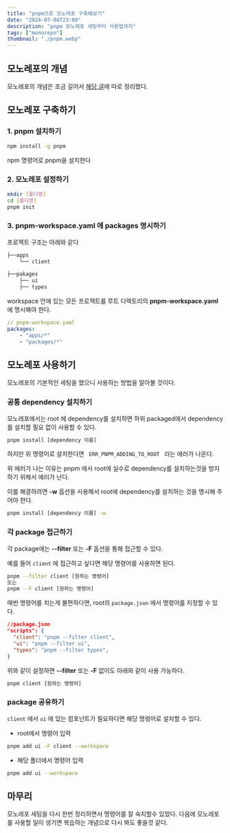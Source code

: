 ```yaml
---
title: "pnpm으로 모노레포 구축해보기"
date: "2024-07-04T23:00"
description: "pnpm 모노레포 세팅부터 사용법까지"
tags: ["monorepo"]
thumbnail: "./pnpm.webp"
---
```


## 모노레포의 개념
모노레포의 개념은 조금 길어서 [해당 글](/Monorepo를%20알아보자/)에 따로 정리했다.


## 모노레포 구축하기

### 1. pnpm 설치하기
``` bash
npm install -g pnpm
```
npm 명령어로 pnpm을 설치한다

### 2. 모노레포 설정하기
```bash
mkdir [폴더명]
cd [폴더명]
pnpm init
```

### 3. pnpm-workspace.yaml 에 packages 명시하기
프로젝트 구조는 아래와 같다
```bash
├──apps
	└── client
    
├──pakages
	├── ui
	├── types 
```

workspace 안에 있는 모든 프로젝트를 루트 디렉토리의 **pnpm-workspace.yaml** 에 명시해야 한다.
```yaml
// pnpm-workspace.yaml
packages:
	- "apps/*"
    - "packages/*"
```


## 모노레포 사용하기
모노레포의 기본적인 세팅을 했으니 사용하는 방법을 알아볼 것이다.



### 공통 dependency 설치하기
모노레포에서는 root 에 dependency를 설치하면 하위 packaged에서 dependency를 설치할 필요 없이 사용할 수 있다.

```bash
pnpm install [dependency 이름]
```

하지만 위 명령어로 설치한다면 
` ERR_PNPM_ADDING_TO_ROOT ` 라는 에러가 나온다.

위 에러가 나는 이유는 pnpm 에서 root에 실수로 dependency를 설치하는것을 방지하기 위해서 에러가 난다.

이를 해결하려면 **-w** 옵션을 사용해서 root에 dependency를 설치하는 것을 명시해 주어야 한다.

```bash
pnpm install [dependency 이름] -w
```


### 각 package 접근하기
각 package에는 **--filter** 또는 **-F** 옵션을 통해 접근할 수 있다.

예를 들어 `client` 에 접근하고 싶다면 해당 명령어를  사용하면 된다.

```bash
pnpm --filter client [원하는 명령어]
또는
pnpm --F client [원하는 명령어]
```

매번 명령어를 치는게 불편하다면, root의 `package.json` 에서 명령어를 지정할 수 있다.
```json
//package.json
"scripts": {
  "client": "pnpm --filter client",
  "ui": "pnpm --filter ui",
  "types": "pnpm --filter types",
}
```

위와 같이 설정하면 **--filter** 또는 **-F** 없이도 아래와 같이 사용 가능하다.
```bash
pnpm client [원하는 명령어]
```

### package 공유하기
`client` 에서 `ui` 에 있는 컴포넌트가 필요하다면 해당 명령어로 설치할 수 있다.

- root에서 명령어 입력
```bash
pnpm add ui -F client --workspace
```
- 해당 폴더에서 명령어 입력
```bash
pnpm add ui --workspace
```

## 마무리
모노레포 세팅을 다시 한번 정리하면서 명령어를 잘 숙지할수 있었다.
다음에 모노레포를 사용할 일이 생기면 복습하는 개념으로 다시 봐도 좋을것 같다.








